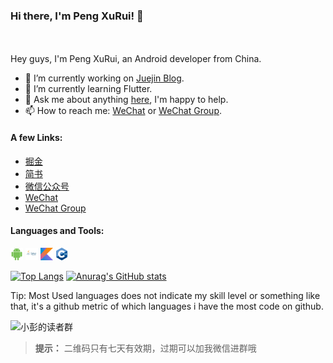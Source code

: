 ### Hi there, I'm Peng XuRui! 👋
<br><br>
Hey guys, I'm Peng XuRui, an Android developer from China.

- 🔭 I’m currently working on [Juejin Blog](https://juejin.cn/user/1063982987230392).
- 🌱 I’m currently learning Flutter.
- 💬 Ask me about anything [here](https://github.com/pengxurui/pengxurui/issues), I'm happy to help.
- 📫 How to reach me: [WeChat](https://raw.githubusercontent.com/pengxurui/Android-NoteBook/master/images/%E4%B8%AA%E4%BA%BA%E5%BE%AE%E4%BF%A1.jpeg) or [WeChat Group](https://github.com/pengxurui/Android-NoteBook/blob/master/images/%E7%BE%A4%E4%BA%8C%E7%BB%B4%E7%A0%81.jpeg).

#### A few Links:

- [掘金](https://juejin.cn/user/1063982987230392)
- [简书](https://www.jianshu.com/u/d9761b0d1618)
- [微信公众号](https://github.com/pengxurui/Android-NoteBook/blob/master/images/%E5%85%AC%E4%BC%97%E5%8F%B7.jpg)
- [WeChat](https://raw.githubusercontent.com/pengxurui/Android-NoteBook/master/images/%E4%B8%AA%E4%BA%BA%E5%BE%AE%E4%BF%A1.jpeg)
- [WeChat Group](https://github.com/pengxurui/Android-NoteBook/blob/master/images/%E7%BE%A4%E4%BA%8C%E7%BB%B4%E7%A0%81.jpeg)

#### Languages and Tools:

<code><a target="_blank" rel="noopener noreferrer" href="https://raw.githubusercontent.com/github/explore/80688e429a7d4ef2fca1e82350fe8e3517d3494d/topics/android/android.png"><img height="20" src="https://raw.githubusercontent.com/github/explore/80688e429a7d4ef2fca1e82350fe8e3517d3494d/topics/android/android.png" style="max-width:100%;"></a></code> <code><a target="_blank" rel="noopener noreferrer" href="https://raw.githubusercontent.com/github/explore/80688e429a7d4ef2fca1e82350fe8e3517d3494d/topics/java/java.png"><img height="20" src="https://raw.githubusercontent.com/github/explore/80688e429a7d4ef2fca1e82350fe8e3517d3494d/topics/java/java.png" style="max-width:100%;"></a></code> <code><a target="_blank" rel="noopener noreferrer" href="https://raw.githubusercontent.com/github/explore/80688e429a7d4ef2fca1e82350fe8e3517d3494d/topics/kotlin/kotlin.png"><img height="20" src="https://raw.githubusercontent.com/github/explore/80688e429a7d4ef2fca1e82350fe8e3517d3494d/topics/kotlin/kotlin.png" style="max-width:100%;"></a></code> <code><a target="_blank" rel="noopener noreferrer" href="https://raw.githubusercontent.com/github/explore/80688e429a7d4ef2fca1e82350fe8e3517d3494d/topics/cpp/cpp.png"><img height="20" src="https://raw.githubusercontent.com/github/explore/80688e429a7d4ef2fca1e82350fe8e3517d3494d/topics/cpp/cpp.png" style="max-width:100%;"></a></code> 

[![Top Langs](https://github-readme-stats.vercel.app/api/top-langs/?username=pengxurui)](https://github.com/anuraghazra/github-readme-stats) [![Anurag's GitHub stats](https://github-readme-stats.vercel.app/api?username=pengxurui&count_private=true&show_icons=true&theme=clam)](https://github.com/anuraghazra/github-readme-stats)

Tip: Most Used languages does not indicate my skill level or something like that, it's a github metric of which languages i have the most code on github.

![小彭的读者群](https://github.com/pengxurui/Android-NoteBook/blob/master/images/%E5%B0%8F%E5%BD%AD%E7%9A%84%E8%AF%BB%E8%80%85%E7%BE%A4.png)

> **提示：** 二维码只有七天有效期，过期可以加我微信进群哦

<!--
**pengxurui/pengxurui** is a ✨ _special_ ✨ repository because its `README.md` (this file) appears on your GitHub profile.

Here are some ideas to get you started:

- 🔭 I’m currently working on ...
- 🌱 I’m currently learning ...
- 👯 I’m looking to collaborate on ...
- 🤔 I’m looking for help with ...
- 💬 Ask me about ...
- 📫 How to reach me: ...
- 😄 Pronouns: ...
- ⚡ Fun fact: ...
-->
